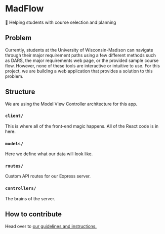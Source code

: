 # MadFlow

🌊 Helping students with course selection and planning

## Problem

Currently, students at the University of Wisconsin-Madison can navigate through their major requirement paths using a few different methods such as DARS, the major requirements web page, or the provided sample course flow. However, none of these tools are interactive or intuitive to use. For this project, we are building a web application that provides a solution to this problem.

## Structure

We are using the Model View Controller architecture for this app.

### `client/`

This is where all of the front-end magic happens. All of the React code is in here.

### `models/`

Here we define what our data will look like.

### `routes/`

Custom API routes for our Express server.

### `controllers/`

The brains of the server.

## How to contribute
Head over to [our guidelines and instructions.](./CONTRIBUTING.md)